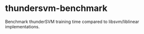 # thundersvm-benchmark
Benchmark thunderSVM training time compared to libsvm/liblinear implementations.
